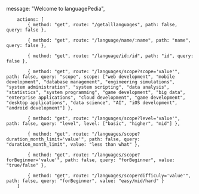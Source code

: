  message: "Welcome to languagePedia",

        actions: [
            { method: "get", route: "/getalllanguages", path: false, query: false },

            { method: "get", route: "/language/name/:name", path: "name", query: false },

            { method: "get", route: "/language/id:/id", path: "id", query: false },

            { method: "get", route: "/languages/scope?scope='value'", path: false, query: "scope", scope: ["web development", "mobile development", "database management", "engineering simulations", "system administration", "system scripting", "data analysis", "statistics", "system programming", "game development", "big data", "enterprise applications", "cloud development", "game development", "desktop applications", "data science", "AI", "iOS development", "android development"] },

            { method: "get", route: "/languages/scope?level='value'", path: false, query: "level", level: ["basic", "higher", "mid"] },

            { method: "get", route: "/languages/scope?duration_month_limit='value'", path: false, query: "duration_month_limit", value: "less than what" },

            { method: "get", route: "/languages/scope?forBeginner='value'", path: false, query: "forBeginner", value: "true/false" },

            { method: "get", route: "/languages/scope?difficuly='value'", path: false, query: "forBeginner", value: "easy/mid/hard" }
        ]
